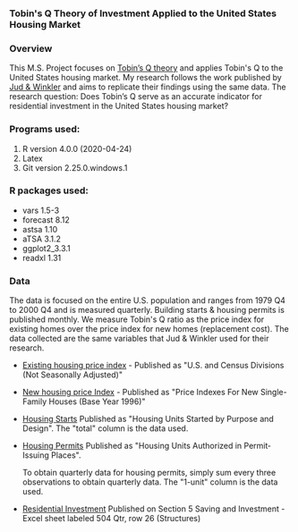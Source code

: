 ### Tobin's Q Theory of Investment Applied to the United States Housing Market


### Overview
This M.S. Project focuses on [Tobin’s Q theory](https://en.wikipedia.org/wiki/Tobin%27s_q) and applies Tobin's Q to the United States housing market. My research follows the work published by [Jud & Winkler](https://libres.uncg.edu/ir/uncg/f/D_winkler_Q_2003%20(MULTI%20UNCG%20Authors).pdf) and aims to replicate their findings using the same data. The research question: Does Tobin’s Q serve as an accurate indicator for residential investment in the United States housing market?

### Programs used:
1. R version 4.0.0 (2020-04-24)
2. Latex
3. Git version 2.25.0.windows.1

### R packages used:
* vars 1.5-3  
* forecast 8.12
* astsa 1.10
* aTSA 3.1.2
* ggplot2_3.3.1
* readxl 1.31



### Data
The data is focused on the entire U.S. population and ranges from 1979 Q4 to 2000 Q4 and is measured quarterly. Building starts & housing permits is published monthly. We measure Tobin's Q ratio as the price index for existing homes over the price index for new homes (replacement cost). The data collected are the same variables that Jud & Winkler used for their research.

* [Existing housing price index](https://www.fhfa.gov/DataTools/Downloads/Documents/HPI/HPI_AT_us_and_census.txt) - Published as "U.S. and Census Divisions (Not Seasonally Adjusted)"   

* [New housing price Index](https://www.census.gov/construction/cpi/historical_data/) - Published as "Price Indexes For New Single-Family Houses (Base Year 1996)"

* [Housing Starts](https://www.census.gov/construction/nrc/historical_data/index.html) Published as "Housing Units Started by Purpose and Design". The "total" column is the data used.

* [Housing Permits](https://www.census.gov/construction/nrc/historical_data/index.html) Published as "Housing Units Authorized in Permit‐Issuing Places". <p>
 To obtain quarterly data for housing permits, simply sum every three observations to obtain quarterly data. The "1-unit" column is the data used.

* [Residential Investment](https://apps.bea.gov/histdata/fileStructDisplay.cfm?HMI=7&DY=2002&DQ=Q3&DV=2.%20Preliminary&dNRD=November-26-2002) Published on Section 5 Saving and Investment - Excel sheet labeled 504 Qtr, row 26 (Structures)
